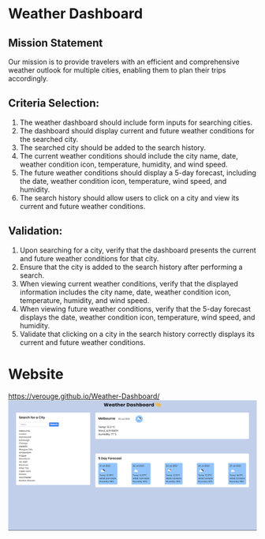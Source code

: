 # Weather Dashboard

## Mission Statement

Our mission is to provide travelers with an efficient and comprehensive weather outlook for multiple cities, enabling them to plan their trips accordingly.

## Criteria Selection:

1. The weather dashboard should include form inputs for searching cities.
2. The dashboard should display current and future weather conditions for the searched city.
3. The searched city should be added to the search history.
4. The current weather conditions should include the city name, date, weather condition icon, temperature, humidity, and wind speed.
5. The future weather conditions should display a 5-day forecast, including the date, weather condition icon, temperature, wind speed, and humidity.
6. The search history should allow users to click on a city and view its current and future weather conditions.

## Validation:

1. Upon searching for a city, verify that the dashboard presents the current and future weather conditions for that city.
2. Ensure that the city is added to the search history after performing a search.
3. When viewing current weather conditions, verify that the displayed information includes the city name, date, weather condition icon, temperature, humidity, and wind speed.
4. When viewing future weather conditions, verify that the 5-day forecast displays the date, weather condition icon, temperature, wind speed, and humidity.
5. Validate that clicking on a city in the search history correctly displays its current and future weather conditions.

# Website

https://verouge.github.io/Weather-Dashboard/
![Screenshot](/assets/img/website-img.png)
